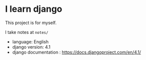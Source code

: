 # I learn django

This project is for myself.

I take notes at `notes/`

- language: English
- django version: 4.1
- django documentation : https://docs.djangoproject.com/en/4.1/

